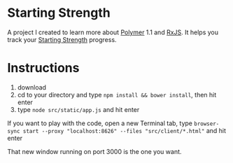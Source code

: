# Starting Strength

A project I created to learn more about [Polymer](https://www.polymer-project.org/1.0/) 1.1 and [RxJS](https://github.com/Reactive-Extensions/RxJS). It helps you track your [Starting Strength](http://startingstrength.com/) progress.

# Instructions

1. download
2. cd to your directory and type `npm install && bower install`, then hit enter
3. type `node src/static/app.js` and hit enter

If you want to play with the code, open a new Terminal tab, type `browser-sync start --proxy "localhost:8626" --files "src/client/*.html"` and hit enter

That new window running on port 3000 is the one you want.